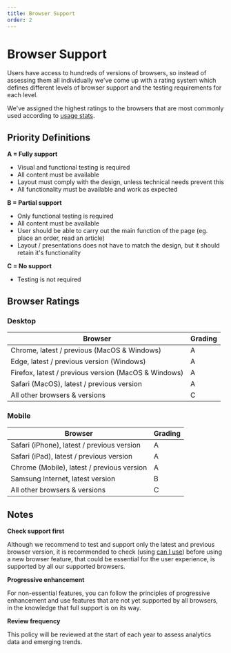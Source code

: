 ```yaml
---
title: Browser Support
order: 2
---
```


# Browser Support

Users have access to hundreds of versions of browsers, so instead of assessing them all individually we've come up with a rating system which defines different levels of browser support and the testing requirements for each level.

We've assigned the highest ratings to the browsers that are most commonly used according to [usage stats](https://gs.statcounter.com/browser-market-share).

## Priority Definitions

**A = Fully support**

- Visual and functional testing is required
- All content must be available
- Layout must comply with the design, unless technical needs prevent this
- All functionality must be available and work as expected

**B = Partial support**

- Only functional testing is required
- All content must be available
- User should be able to carry out the main function of the page (eg. place an order, read an article)
- Layout / presentations does not have to match the design, but it should retain it's functionality

**C = No support**

- Testing is not required

## Browser Ratings

### Desktop

| Browser                                              | Grading |
| ---------------------------------------------------- | ------- |
| Chrome, latest / previous (MacOS & Windows)          | A       |
| Edge, latest / previous version (Windows)            | A       |
| Firefox, latest / previous version (MacOS & Windows) | A       |
| Safari (MacOS), latest / previous version            | A       |
| All other browsers & versions                        | C       |

### Mobile

| Browser                                    | Grading |
| ------------------------------------------ | ------- |
| Safari (iPhone), latest / previous version | A       |
| Safari (iPad), latest / previous version   | A       |
| Chrome (Mobile), latest / previous version | A       |
| Samsung Internet, latest version           | B       |
| All other browsers & versions              | C       |

## Notes

**Check support first**

Although we recommend to test and support only the latest and previous browser version, it is recommended to check (using [can I use](https://caniuse.com/)) before using a new browser feature, that could be essential for the user experience, is supported by all our supported browsers.

**Progressive enhancement**

For non-essential features, you can follow the principles of progressive enhancement and use features that are not yet supported by all browsers, in the knowledge that full support is on its way.

**Review frequency**

This policy will be reviewed at the start of each year to assess analytics data and emerging trends.
